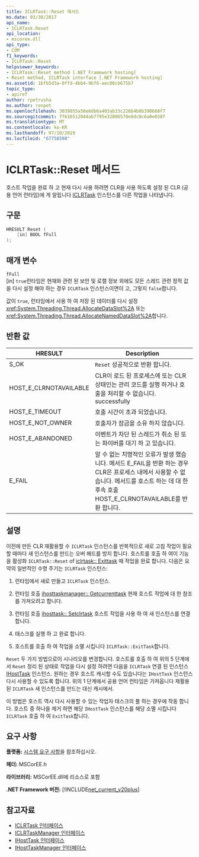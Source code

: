 ```yaml
---
title: ICLRTask::Reset 메서드
ms.date: 03/30/2017
api_name:
- ICLRTask.Reset
api_location:
- mscoree.dll
api_type:
- COM
f1_keywords:
- ICLRTask::Reset
helpviewer_keywords:
- ICLRTask::Reset method [.NET Framework hosting]
- Reset method, ICLRTask interface [.NET Framework hosting]
ms.assetid: 1bfb5d3a-0ffd-4bb4-9bf6-aec00cb675b7
topic_type:
- apiref
author: rpetrusha
ms.author: ronpet
ms.openlocfilehash: 3039855a58e6db6a403ab33c226b4b8b390668f7
ms.sourcegitcommit: 7f616512044ab7795e32806578e8dc0c6a0e038f
ms.translationtype: MT
ms.contentlocale: ko-KR
ms.lasthandoff: 07/10/2019
ms.locfileid: "67758598"
---
```

# <a name="iclrtaskreset-method"></a>ICLRTask::Reset 메서드
호스트 작업을 완료 하 고 현재 다시 사용 하려면 CLR을 사용 하도록 설정 된 CLR (공용 언어 런타임)에 게 알립니다 [ICLRTask](../../../../docs/framework/unmanaged-api/hosting/iclrtask-interface.md) 인스턴스를 다른 작업을 나타냅니다.  
  
## <a name="syntax"></a>구문  
  
```cpp  
HRESULT Reset (  
    [in] BOOL fFull  
);  
```  
  
## <a name="parameters"></a>매개 변수  
 `fFull`  
 [in] `true`런타임은 현재와 관련 된 보안 및 로캘 정보 외에도 모든 스레드 관련 정적 값을 다시 설정 해야 하는 경우 `ICLRTask` 인스턴스이면이 고, 그렇지 `false`합니다.  
  
 값이 `true`, 런타임에서 사용 하 여 저장 된 데이터를 다시 설정 <xref:System.Threading.Thread.AllocateDataSlot%2A> 또는 <xref:System.Threading.Thread.AllocateNamedDataSlot%2A>합니다.  
  
## <a name="return-value"></a>반환 값  
  
|HRESULT|Description|  
|-------------|-----------------|  
|S_OK|`Reset` 성공적으로 반환 합니다.|  
|HOST_E_CLRNOTAVAILABLE|CLR이 로드 된 프로세스에 또는 CLR 상태인는 관리 코드를 실행 하거나 호출을 처리할 수 없습니다. successfully|  
|HOST_E_TIMEOUT|호출 시간이 초과 되었습니다.|  
|HOST_E_NOT_OWNER|호출자가 잠금을 소유 하지 않습니다.|  
|HOST_E_ABANDONED|이벤트가 차단 된 스레드가 취소 된 또는 파이버를 대기 하 고 있습니다.|  
|E_FAIL|알 수 없는 치명적인 오류가 발생 했습니다. 메서드 E_FAIL을 반환 하는 경우 CLR은 프로세스 내에서 사용할 수 없습니다. 메서드를 호스트 하는 데 대 한 후속 호출 HOST_E_CLRNOTAVAILABLE를 반환 합니다.|  
  
## <a name="remarks"></a>설명  
 이전에 만든 CLR 재활용할 수 `ICLRTask` 인스턴스를 반복적으로 새로 고침 작업이 필요할 때마다 새 인스턴스를 만드는 오버 헤드를 방지 합니다. 호스트를 호출 하 여이 기능을 활성화 `ICLRTask::Reset` of [iclrtask:: Exittask](../../../../docs/framework/unmanaged-api/hosting/iclrtask-exittask-method.md) 때 작업을 완료 합니다. 다음은 요약의 일반적인 수명 주기는 `ICLRTask` 인스턴스:  
  
1. 런타임에서 새로 만들고 `ICLRTask` 인스턴스.  
  
2. 런타임 호출 [ihosttaskmanager:: Getcurrenttask](../../../../docs/framework/unmanaged-api/hosting/ihosttaskmanager-getcurrenttask-method.md) 현재 호스트 작업에 대 한 참조를 가져오려고 합니다.  
  
3. 런타임 호출 [ihosttask:: Setclrtask](../../../../docs/framework/unmanaged-api/hosting/ihosttask-setclrtask-method.md) 호스트 작업을 사용 하 여 새 인스턴스를 연결 합니다.  
  
4. 태스크를 실행 하 고 완료 합니다.  
  
5. 호스트를 호출 하 여 작업을 소멸 시킵니다 `ICLRTask::ExitTask`합니다.  
  
 `Reset` 두 가지 방법으로이 시나리오를 변경합니다. 호스트를 호출 하 여 위의 5 단계에서 `Reset` 정리 된 상태로 작업을 다시 설정 하려면 다음을 `ICLRTask` 연결 된 인스턴스 [IHostTask](../../../../docs/framework/unmanaged-api/hosting/ihosttask-interface.md) 인스턴스. 원하는 경우 호스트 캐시할 수도 있습니다는 `IHostTask` 인스턴스 다시 사용할 수 있도록 합니다. 위의 1 단계에서 공용 언어 런타임은 가져옵니다 재활용 된 `ICLRTask` 새 인스턴스를 만드는 대신 캐시에서.  
  
 이 방법은 호스트 역시 다시 사용할 수 있는 작업자 태스크의 풀 하는 경우에 작동 합니다. 호스트 중 하나을 제거 하면 해당 `IHostTask` 인스턴스를 해당 소멸 시킵니다 `ICLRTask` 호출 하 여 `ExitTask`합니다.  
  
## <a name="requirements"></a>요구 사항  
 **플랫폼:** [시스템 요구 사항](../../../../docs/framework/get-started/system-requirements.md)을 참조하십시오.  
  
 **헤더:** MSCorEE.h  
  
 **라이브러리:** MSCorEE.dll에 리소스로 포함  
  
 **.NET Framework 버전:** [!INCLUDE[net_current_v20plus](../../../../includes/net-current-v20plus-md.md)]  
  
## <a name="see-also"></a>참고자료

- [ICLRTask 인터페이스](../../../../docs/framework/unmanaged-api/hosting/iclrtask-interface.md)
- [ICLRTaskManager 인터페이스](../../../../docs/framework/unmanaged-api/hosting/iclrtaskmanager-interface.md)
- [IHostTask 인터페이스](../../../../docs/framework/unmanaged-api/hosting/ihosttask-interface.md)
- [IHostTaskManager 인터페이스](../../../../docs/framework/unmanaged-api/hosting/ihosttaskmanager-interface.md)

